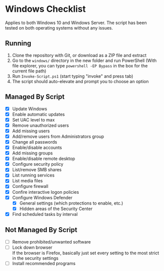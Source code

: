 # Windows Checklist

Applies to both Windows 10 and Windows Server.
The script has been tested on both operating systems without any issues.

## Running

1. Clone the repository with Git, or download as a ZIP file and extract
2. Go to the `windows/` directory in the new folder and run PowerShell
   (With file explorer, you can type `powershell -EP Bypass` in the box for the current file path)
3. Run `Invoke-Script.ps1` (start typing "invoke" and press tab)
4. The script should auto-elevate and prompt you to choose an option

## Managed By Script

- [x] Update Windows
- [x] Enable automatic updates
- [x] Set UAC level to max
- [x] Remove unauthorized users
- [x] Add missing users
- [x] Add/remove users from Administrators group
- [x] Change all passwords
- [x] Enable/disable accounts
- [x] Add missing groups
- [x] Enable/disable remote desktop
- [x] Configure security policy
- [x] List/remove SMB shares
- [x] List running services
- [x] List media files
- [x] Configure firewall
- [x] Confire interactive logon policies
- [x] Configure Windows Defender
  - [x] General settings (which protections to enable, etc.)
  - [x] Hidden areas of the Security Center
- [x] Find scheduled tasks by interval

## Not Managed By Script

- [ ] Remove prohibited/unwanted software
- [ ] Lock down browser  
       If the browser is Firefox, basically just set every setting
      to the most strict in the security settings
- [ ] Install recommended programs
